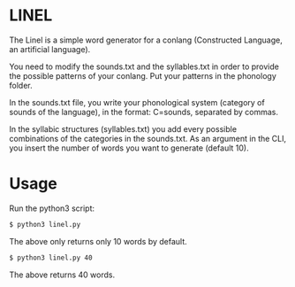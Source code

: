 # LINEL
The Linel is a simple word generator for a conlang (Constructed Language, an artificial language).

You need to modify the sounds.txt and the syllables.txt in order to provide the possible patterns of your conlang.
Put your patterns in the phonology folder.

In the sounds.txt file, you write your phonological system (category of sounds of the language), in the format: C=sounds, separated by commas. 

In the syllabic structures (syllables.txt) you add every possible combinations of the categories in the sounds.txt.
As an argument in the CLI, you insert the number of words you want to generate (default 10).

# Usage

Run the python3 script:
```sh
$ python3 linel.py
```
The above only returns only 10 words by default.
```sh
$ python3 linel.py 40
```
The above returns 40 words.


